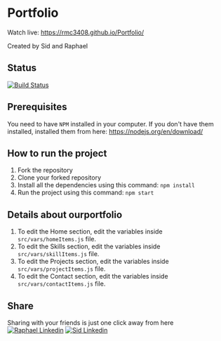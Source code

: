 # Portfolio
Watch live: https://rmc3408.github.io/Portfolio/

Created by Sid and Raphael
## Status
[![Build Status](https://travis-ci.com/rmc3408/portfolio.svg?branch=master)](https://travis-ci.com/rmc3408/portfolio)


## Prerequisites
You need to have `NPM` installed in your computer. If you don't have them installed, installed them from here: https://nodejs.org/en/download/

## How to run the project
1. Fork the repository
2. Clone your forked repository
3. Install all the dependencies using this command:
`npm install`
4. Run the project using this command:
`npm start`


## Details about ourportfolio
1. To edit the Home section, edit the variables inside `src/vars/homeItems.js` file.
2. To edit the Skills section, edit the variables inside `src/vars/skillItems.js` file.
3. To edit the Projects section, edit the variables inside `src/vars/projectItems.js` file.
4. To edit the Contact section, edit the variables inside `src/vars/contactItems.js` file.


## Share
Sharing with your friends is just one click away from here
[![Raphael Linkedin](https://img.shields.io/badge/linkedin-%230077B5.svg?&style=for-the-badge&logo=linkedin&logoColor=white)](linkedin.com/in/raphael-molinaro-68388b133)
[![Sid Linkedin](https://img.shields.io/badge/linkedin-%230077B5.svg?&style=for-the-badge&logo=linkedin&logoColor=white)](linkedin.com/in/----)
